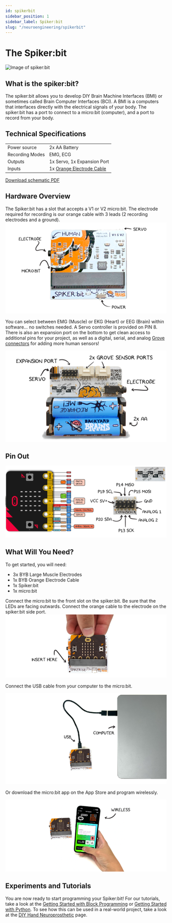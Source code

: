 ```yaml
---
id: spikerbit
sidebar_position: 1
sidebar_label: Spiker:bit
slug: "/neuroengineering/spikerbit"
---
```


# The Spiker:bit #

![ Image of spiker:bit ](./spikerbit_with_microbit.png)

## What is the spiker:bit? ## 
The spiker:bit allows you to develop DIY Brain Machine Interfaces (BMI) or sometimes called Brain Computer Interfaces (BCI).  A BMI is a computers that interfaces directly with the electrical signals of your body. The spiker:bit has a port to connect to a micro:bit (computer), and a port to record from your body.  

## Technical Specifications ## 

| | |
|---|---|
| Power source | 2x AA Battery |
| Recording Modes| EMG, ECG |
|Outputs| 1x Servo, 1x Expansion Port|
|Inputs| 1x [Orange Electrode Cable](https://backyardbrains.com/products/muscle-electrode-cable)|

[Download schematic PDF](/files/Spikerbit_Schematics.pdf)

## Hardware Overview ## 
The Spiker:bit has a slot that accepts a V1 or V2 micro:bit.  The electrode required for recording is our orange cable with 3 leads (2 recording electrodes and a ground). 
![NeuroBit Top]( ./spikerbit_front.png)

You can select between EMG (Muscle) or EKG (Heart) or EEG (Brain) within software... no switches needed.  A Servo controller is provided on PIN 8. There is also an expansion port on the bottom to get clean access to additional pins for your project, as well as a digital, serial, and analog [Grove connectors](https://wiki.seeedstudio.com/Grove_System/) for adding more human sensors!

![NeuroBit Bottom](./spkerbit_back.png)

## Pin Out ##
![NeuroBit Pin Out](./spikerbit_io.png)

## What Will You Need? ##

To get started, you will need:

* 3x BYB Large Muscle Electrodes
* 1x BYB Orange Electrode Cable
* 1x Spiker:bit
* 1x micro:bit

Connect the micro:bit to the front slot on the spiker:bit.  Be sure that the LEDs are facing outwards. Connect the orange cable to the electrode on the spiker:bit side port.  
![NeuroBit Connecting](./spikerbit_connect.png )

Connect the USB cable from your computer to the micro:bit. 

![NeuroBit USB](./spikerbit_usb.png)

Or download the micro:bit app on the App Store and program wirelessly. 

![micro:bit App Programming](./spikerbit_phone.png)

## Experiments and Tutorials ## 

You are now ready to start programming your Spiker:bit! For our tutorials, take a look at the [Getting Started with Block Programming](./block/index.md) or [Getting Started with Python](./python/index.md). To see how this can be used in a real-world project, take a look at the [DIY Hand Neuroprosthetic](./projects/neuro-hand/index.md) page. 





